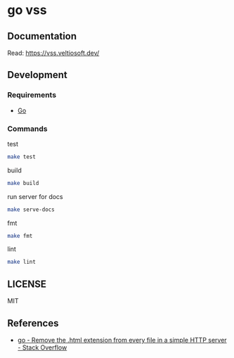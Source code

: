 # go vss

## Documentation

Read: https://vss.veltiosoft.dev/

## Development

### Requirements

- [Go](https://go.dev)

### Commands

test
```bash
make test
```

build
```bash
make build
```

run server for docs
```bash
make serve-docs
```

fmt
```bash
make fmt
```

lint
```bash
make lint
```

## LICENSE

MIT

## References

- [go - Remove the .html extension from every file in a simple HTTP server - Stack Overflow](https://stackoverflow.com/questions/57281010/remove-the-html-extension-from-every-file-in-a-simple-http-server)
